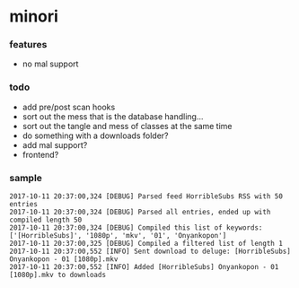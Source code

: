 # minori

### features
* no mal support

### todo
* add pre/post scan hooks
* sort out the mess that is the database handling...
* sort out the tangle and mess of classes at the same time
* do something with a downloads folder?
* add mal support?
* frontend?

### sample
``` ./minori.py --download
2017-10-11 20:37:00,324 [DEBUG] Parsed feed HorribleSubs RSS with 50 entries
2017-10-11 20:37:00,324 [DEBUG] Parsed all entries, ended up with compiled length 50
2017-10-11 20:37:00,324 [DEBUG] Compiled this list of keywords: ['[HorribleSubs]', '1080p', 'mkv', '01', 'Onyankopon']
2017-10-11 20:37:00,325 [DEBUG] Compiled a filtered list of length 1
2017-10-11 20:37:00,552 [INFO] Sent download to deluge: [HorribleSubs] Onyankopon - 01 [1080p].mkv
2017-10-11 20:37:00,552 [INFO] Added [HorribleSubs] Onyankopon - 01 [1080p].mkv to downloads
```
